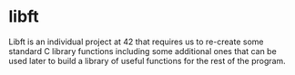 # libft
Libft is an individual project at 42 that requires us to re-create some standard C library functions including some additional ones that can be used later to build a library of useful functions for the rest of the program.
